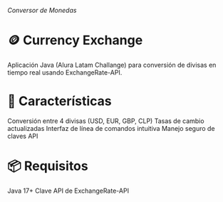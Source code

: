 <em> Conversor de Monedas </em>


<h1> 🪙 Currency Exchange </h1>
Aplicación Java (Alura Latam Challange) para conversión de divisas en tiempo real usando ExchangeRate-API.

<h1> 🚀 Características </h1>
Conversión entre 4 divisas (USD, EUR, GBP, CLP)
Tasas de cambio actualizadas
Interfaz de línea de comandos intuitiva
Manejo seguro de claves API

<h1> 📦 Requisitos </h1>
Java 17+
Clave API de ExchangeRate-API
